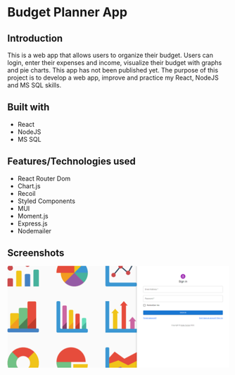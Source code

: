 # Budget Planner App

## Introduction

This is a web app that allows users to organize their budget. Users can login, enter their expenses and income, visualize their budget with graphs and pie charts. This app has not been published yet. The purpose of this project is to develop a web app, improve and practice my React, NodeJS and MS SQL skills.

## Built with

- React
- NodeJS
- MS SQL

## Features/Technologies used

- React Router Dom
- Chart.js
- Recoil
- Styled Components
- MUI
- Moment.js
- Express.js
- Nodemailer

## Screenshots

<img src="./images/sign-in-page.png" />
<img src="./images/sign-up.gif/>
More loading...
